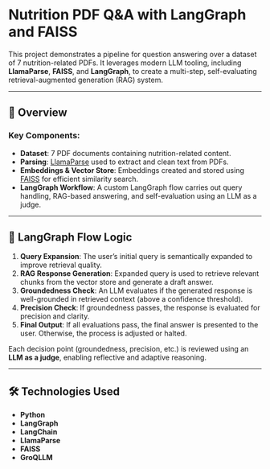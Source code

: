 # Nutrition PDF Q&A with LangGraph and FAISS

This project demonstrates a pipeline for question answering over a dataset of 7 nutrition-related PDFs. It leverages modern LLM tooling, including **LlamaParse**, **FAISS**, and **LangGraph**, to create a multi-step, self-evaluating retrieval-augmented generation (RAG) system.

---

## 🚀 Overview

### Key Components:
- **Dataset**: 7 PDF documents containing nutrition-related content.
- **Parsing**: [LlamaParse](https://llamahub.ai/tools/llama-parse) used to extract and clean text from PDFs.
- **Embeddings & Vector Store**: Embeddings created and stored using [FAISS](https://github.com/facebookresearch/faiss) for efficient similarity search.
- **LangGraph Workflow**: A custom LangGraph flow carries out query handling, RAG-based answering, and self-evaluation using an LLM as a judge.

---

## 🧠 LangGraph Flow Logic

1. **Query Expansion**: The user’s initial query is semantically expanded to improve retrieval quality.
2. **RAG Response Generation**: Expanded query is used to retrieve relevant chunks from the vector store and generate a draft answer.
3. **Groundedness Check**: An LLM evaluates if the generated response is well-grounded in retrieved context (above a confidence threshold).
4. **Precision Check**: If groundedness passes, the response is evaluated for precision and clarity.
5. **Final Output**: If all evaluations pass, the final answer is presented to the user. Otherwise, the process is adjusted or halted.

Each decision point (groundedness, precision, etc.) is reviewed using an **LLM as a judge**, enabling reflective and adaptive reasoning.

---

## 🛠️ Technologies Used

- **Python**
- **LangGraph**
- **LangChain**
- **LlamaParse**
- **FAISS**
- **GroQLLM**
